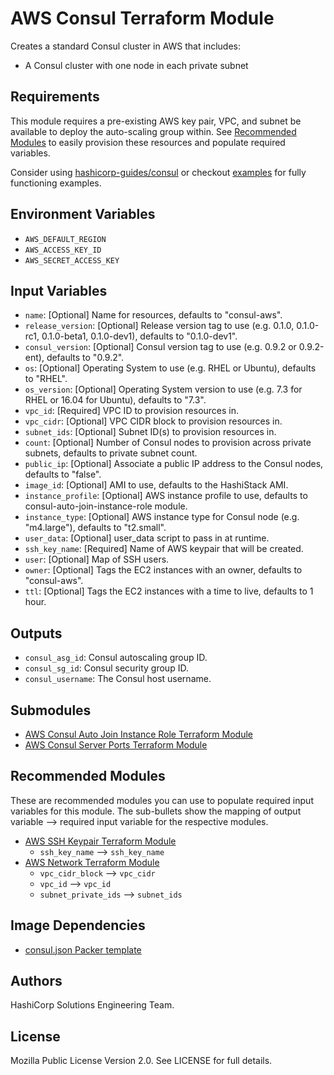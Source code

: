 # AWS Consul Terraform Module

Creates a standard Consul cluster in AWS that includes:

- A Consul cluster with one node in each private subnet

## Requirements

This module requires a pre-existing AWS key pair, VPC, and subnet be available to deploy the auto-scaling group within. See [Recommended Modules](#recommended-modules) to easily provision these resources and populate required variables.

Consider using [hashicorp-guides/consul](https://github.com/hashicorp-guides/consul/blob/master/terraform-aws/) or checkout [examples](./examples) for fully functioning examples.

## Environment Variables

- `AWS_DEFAULT_REGION`
- `AWS_ACCESS_KEY_ID`
- `AWS_SECRET_ACCESS_KEY`

## Input Variables

- `name`: [Optional] Name for resources, defaults to "consul-aws".
- `release_version`: [Optional] Release version tag to use (e.g. 0.1.0, 0.1.0-rc1, 0.1.0-beta1, 0.1.0-dev1), defaults to "0.1.0-dev1".
- `consul_version`: [Optional] Consul version tag to use (e.g. 0.9.2 or 0.9.2-ent), defaults to "0.9.2".
- `os`: [Optional] Operating System to use (e.g. RHEL or Ubuntu), defaults to "RHEL".
- `os_version`: [Optional] Operating System version to use (e.g. 7.3 for RHEL or 16.04 for Ubuntu), defaults to "7.3".
- `vpc_id`: [Required] VPC ID to provision resources in.
- `vpc_cidr`: [Optional] VPC CIDR block to provision resources in.
- `subnet_ids`: [Optional] Subnet ID(s) to provision resources in.
- `count`: [Optional] Number of Consul nodes to provision across private subnets, defaults to private subnet count.
- `public_ip`: [Optional] Associate a public IP address to the Consul nodes, defaults to "false".
- `image_id`: [Optional] AMI to use, defaults to the HashiStack AMI.
- `instance_profile`: [Optional] AWS instance profile to use, defaults to consul-auto-join-instance-role module.
- `instance_type`: [Optional] AWS instance type for Consul node (e.g. "m4.large"), defaults to "t2.small".
- `user_data`: [Optional] user_data script to pass in at runtime.
- `ssh_key_name`: [Required] Name of AWS keypair that will be created.
- `user`: [Optional] Map of SSH users.
- `owner`: [Optional] Tags the EC2 instances with an owner, defaults to "consul-aws".
- `ttl`: [Optional] Tags the EC2 instances with a time to live, defaults to 1 hour.

## Outputs

- `consul_asg_id`: Consul autoscaling group ID.
- `consul_sg_id`: Consul security group ID.
- `consul_username`: The Consul host username.

## Submodules

- [AWS Consul Auto Join Instance Role Terraform Module](https://github.com/hashicorp-modules/consul-auto-join-instance-role)
- [AWS Consul Server Ports Terraform Module](https://github.com/hashicorp-modules/consul-server-ports-aws)

## Recommended Modules

These are recommended modules you can use to populate required input variables for this module. The sub-bullets show the mapping of output variable --> required input variable for the respective modules.

- [AWS SSH Keypair Terraform Module](https://github.com/hashicorp-modules/ssh-keypair-aws)
  - `ssh_key_name` --> `ssh_key_name`
- [AWS Network Terraform Module](https://github.com/hashicorp-modules/network-aws/)
  - `vpc_cidr_block` --> `vpc_cidr`
  - `vpc_id` --> `vpc_id`
  - `subnet_private_ids` --> `subnet_ids`

## Image Dependencies

- [consul.json Packer template](https://github.com/hashicorp/guides-configuration/blob/master/consul/consul.json)

## Authors

HashiCorp Solutions Engineering Team.

## License

Mozilla Public License Version 2.0. See LICENSE for full details.
